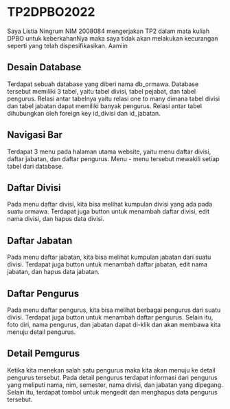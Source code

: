 # TP2DPBO2022

Saya Listia Ningrum NIM 2008084 mengerjakan TP2 dalam mata kuliah DPBO untuk keberkahanNya maka saya tidak akan melakukan kecurangan seperti yang telah dispesifikasikan. Aamiin

## Desain Database

Terdapat sebuah database yang diberi nama db_ormawa. Database tersebut memiliki 3 tabel, yaitu tabel divisi, tabel pejabat, dan tabel pengurus. Relasi antar tabelnya yaitu relasi one to many dimana tabel divisi dan tabel jabatan dapat memiliki banyak pengurus. Relasi antar tabel dihubungkan oleh foreign key id_divisi dan id_jabatan. 

## Navigasi Bar

Terdapat 3 menu pada halaman utama website, yaitu menu daftar divisi, daftar jabatan, dan daftar pengurus. Menu - menu tersebut mewakili setiap tabel dari database.

## Daftar Divisi

Pada menu daftar divisi, kita bisa melihat kumpulan divisi yang ada pada suatu ormawa. Terdapat juga button untuk menambah daftar divisi, edit nama divisi, dan hapus data divisi. 

## Daftar Jabatan

Pada menu daftar jabatan, kita bisa melihat kumpulan jabatan dari suatu divisi. Terdapat juga button untuk menambah daftar jabatan, edit nama jabatan, dan hapus data jabatan. 

## Daftar Pengurus

Pada menu daftar pengurus, kita bisa melihat berbagai pengurus dari suatu divisi. Terdapat juga button untuk menambah daftar pengurus. Selain itu, foto diri, nama pengurus, dan jabatan dapat di-klik dan akan membawa kita menuju detail pengurus. 

## Detail Pemgurus

Ketika kita menekan salah satu pengurus maka kita akan menuju ke detail pengurus tersebut. Pada detail pengurus terdapat informasi dari pengurus yang meliputi nama, nim, semester, nama divisi, dan jabatan yang dipegang. Selain itu, terdapat tombol untuk mengedit dan menghapus data pengurus tersebut. 
